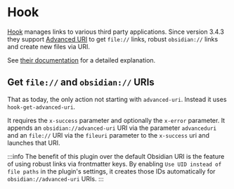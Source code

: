 # Hook

[Hook](https://hookproductivity.com) manages links to various third party applications. Since version 3.4.3 they support [Advanced URI](https://github.com/Vinzent03/obsidian-advanced-uri) to get `file://` links, robust `obsidian://` links and create new files via URI.

See [their documentation](https://hookproductivity.com/help/integration/using-hook-with-obsidian/#advanced) for a detailed explanation.

## Get `file://` and `obsidian://` URIs

That as today, the only action not starting with `advanced-uri`. Instead it uses `hook-get-advanced-uri`.

It requires the `x-success` parameter and optionally the `x-error` parameter. It appends an `obsidian://advanced-uri` URI via the parameter `advanceduri` and an `file://` URI via the `fileuri` parameter to the `x-success` uri and launches that URI.

:::info
The benefit of this plugin over the default Obsidian URI is the feature of using robust links via frontmatter keys. By enabling `Use UID instead of file paths` in the plugin's settings, it creates those IDs automatically for `obsidian://advanced-uri` URIs.
:::